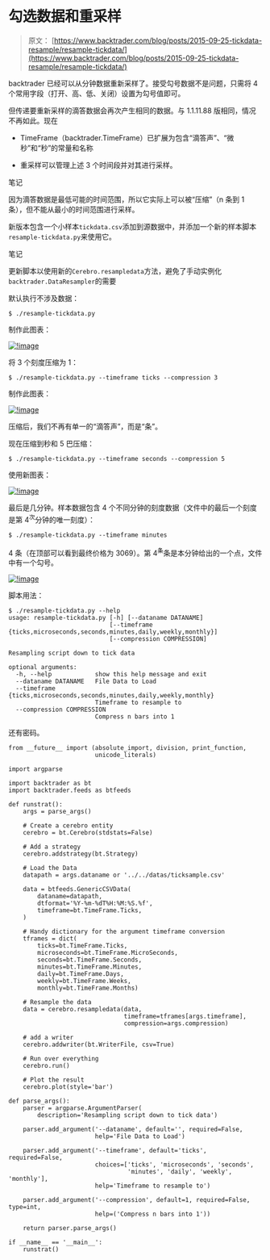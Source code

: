 # 勾选数据和重采样

> 原文： [https://www.backtrader.com/blog/posts/2015-09-25-tickdata-resample/resample-tickdata/](https://www.backtrader.com/blog/posts/2015-09-25-tickdata-resample/resample-tickdata/)

backtrader 已经可以从分钟数据重新采样了。接受勾号数据不是问题，只需将 4 个常用字段（打开、高、低、关闭）设置为勾号值即可。

但传递要重新采样的滴答数据会再次产生相同的数据。与 1.1.11.88 版相同，情况不再如此。现在

*   TimeFrame（backtrader.TimeFrame）已扩展为包含“滴答声”、“微秒”和“秒”的常量和名称

*   重采样可以管理上述 3 个时间段并对其进行采样。

笔记

因为滴答数据是最低可能的时间范围，所以它实际上可以被“压缩”（n 条到 1 条），但不能从最小的时间范围进行采样。

新版本包含一个小样本`tickdata.csv`添加到源数据中，并添加一个新的样本脚本`resample-tickdata.py`来使用它。

笔记

更新脚本以使用新的`Cerebro.resampledata`方法，避免了手动实例化`backtrader.DataResampler`的需要

默认执行不涉及数据：

```
$ ./resample-tickdata.py 
```

制作此图表：

[![!image](../Images/f7dc13d78468ec65cb23ba9f8988e598.png)](../tickdata-default.png)

将 3 个刻度压缩为 1：

```
$ ./resample-tickdata.py --timeframe ticks --compression 3 
```

制作此图表：

[![!image](../Images/1a4b8759a0f4ad13af08f8a1ab259982.png)](../tickdata-tickdata-compression-3.png)

压缩后，我们不再有单一的“滴答声”，而是“条”。

现在压缩到秒和 5 巴压缩：

```
$ ./resample-tickdata.py --timeframe seconds --compression 5 
```

使用新图表：

[![!image](../Images/dfc2858666bc648129399cbfc25ca703.png)](../tickdata-seconds-compression-5.png)

最后是几分钟。样本数据包含 4 个不同分钟的刻度数据（文件中的最后一个刻度是第 4<sup>次</sup>分钟的唯一刻度）：

```
$ ./resample-tickdata.py --timeframe minutes 
```

4 条（在顶部可以看到最终价格为 3069）。第 4<sup>条</sup>条是本分钟给出的一个点，文件中有一个勾号。

[![!image](../Images/9694cb48598ea295f5e6d9ea10aa5a24.png)](../tickdata-minutes.png)

脚本用法：

```
$ ./resample-tickdata.py --help
usage: resample-tickdata.py [-h] [--dataname DATANAME]
                            [--timeframe {ticks,microseconds,seconds,minutes,daily,weekly,monthly}]
                            [--compression COMPRESSION]

Resampling script down to tick data

optional arguments:
  -h, --help            show this help message and exit
  --dataname DATANAME   File Data to Load
  --timeframe {ticks,microseconds,seconds,minutes,daily,weekly,monthly}
                        Timeframe to resample to
  --compression COMPRESSION
                        Compress n bars into 1 
```

还有密码。

```
from __future__ import (absolute_import, division, print_function,
                        unicode_literals)

import argparse

import backtrader as bt
import backtrader.feeds as btfeeds

def runstrat():
    args = parse_args()

    # Create a cerebro entity
    cerebro = bt.Cerebro(stdstats=False)

    # Add a strategy
    cerebro.addstrategy(bt.Strategy)

    # Load the Data
    datapath = args.dataname or '../../datas/ticksample.csv'

    data = btfeeds.GenericCSVData(
        dataname=datapath,
        dtformat='%Y-%m-%dT%H:%M:%S.%f',
        timeframe=bt.TimeFrame.Ticks,
    )

    # Handy dictionary for the argument timeframe conversion
    tframes = dict(
        ticks=bt.TimeFrame.Ticks,
        microseconds=bt.TimeFrame.MicroSeconds,
        seconds=bt.TimeFrame.Seconds,
        minutes=bt.TimeFrame.Minutes,
        daily=bt.TimeFrame.Days,
        weekly=bt.TimeFrame.Weeks,
        monthly=bt.TimeFrame.Months)

    # Resample the data
    data = cerebro.resampledata(data,
                                timeframe=tframes[args.timeframe],
                                compression=args.compression)

    # add a writer
    cerebro.addwriter(bt.WriterFile, csv=True)

    # Run over everything
    cerebro.run()

    # Plot the result
    cerebro.plot(style='bar')

def parse_args():
    parser = argparse.ArgumentParser(
        description='Resampling script down to tick data')

    parser.add_argument('--dataname', default='', required=False,
                        help='File Data to Load')

    parser.add_argument('--timeframe', default='ticks', required=False,
                        choices=['ticks', 'microseconds', 'seconds',
                                 'minutes', 'daily', 'weekly', 'monthly'],
                        help='Timeframe to resample to')

    parser.add_argument('--compression', default=1, required=False, type=int,
                        help=('Compress n bars into 1'))

    return parser.parse_args()

if __name__ == '__main__':
    runstrat() 
```